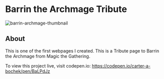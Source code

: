 # Barrin the Archmage Tribute

![barrin-archmage-thumbnail](https://user-images.githubusercontent.com/80474608/189970894-afd38acd-b8ca-413f-ba51-97ca2651a486.png)

## About
This is one of the first webpages I created. This is a Tribute page to Barrin the Archmage from Magic the Gathering.

To view this project live, visit codepen.io: https://codepen.io/carter-a-bochek/pen/BaLPdJz
